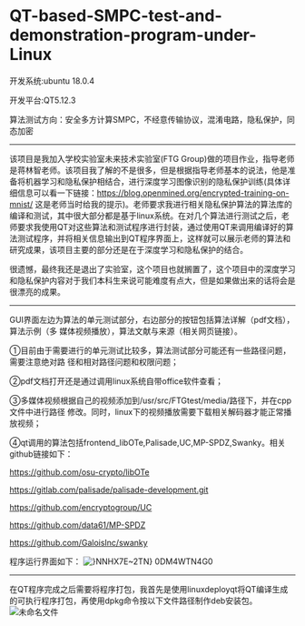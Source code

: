 # QT-based-SMPC-test-and-demonstration-program-under-Linux

开发系统:ubuntu 18.0.4

开发平台:QT5.12.3

算法测试方向：安全多方计算SMPC，不经意传输协议，混淆电路，隐私保护，同态加密

----------------------------------------
该项目是我加入学校实验室未来技术实验室(FTG Group)做的项目作业，指导老师是蒋林智老师。该项目我了解的不是很多，但是根据指导老师基本的说法，他是准备将机器学习和隐私保护相结合，进行深度学习图像识别的隐私保护训练(具体详细信息可以看一下链接：https://blog.openmined.org/encrypted-training-on-mnist/ 这是老师当时给我的提示)。老师要求我进行相关隐私保护算法的算法库的编译和测试，其中很大部分都是基于linux系统。在对几个算法进行测试之后，老师要求我使用QT对这些算法和测试程序进行封装，通过使用QT来调用编译好的算法测试程序，并将相关信息输出到QT程序界面上，这样就可以展示老师的算法和研究成果，该项目主要的部分还是在于深度学习和隐私保护的结合。

很遗憾，最终我还是退出了实验室，这个项目也就搁置了，这个项目中的深度学习和隐私保护内容对于我们本科生来说可能难度有点大，但是如果做出来的话将会是很漂亮的成果。

----------------------------------------

GUI界面左边为算法的单元测试部分，右边部分的按钮包括算法详解（pdf文档），算法示例（多
媒体视频播放），算法文献与来源（相关网页链接）。

①目前由于需要进行的单元测试比较多，算法测试部分可能还有一些路径问题，需要注意绝对路
径和相对路径问题和权限问题；

②pdf文档打开还是通过调用linux系统自带office软件查看；

③多媒体视频根据自己的视频添加到/usr/src/FTGtest/media/路径下，并在cpp文件中进行路径
修改。同时，linux下的视频播放需要下载相关解码器才能正常播放视频；

④qt调用的算法包括frontend_libOTe,Palisade,UC,MP-SPDZ,Swanky。相关github链接如下：

https://github.com/osu-crypto/libOTe

https://gitlab.com/palisade/palisade-development.git

https://github.com/encryptogroup/UC

https://github.com/data61/MP-SPDZ

https://github.com/GaloisInc/swanky

程序运行界面如下：
![}NNHX7E~2TN} 0DM4WTN4G0](https://user-images.githubusercontent.com/95836373/180630802-6bc9f895-5eb4-45d9-b44a-17996a83d7a9.png)

----------------------------------------

在QT程序完成之后需要将程序打包，我首先是使用linuxdeployqt将QT编译生成的可执行程序打包，再使用dpkg命令按以下文件路径制作deb安装包。
![未命名文件](https://user-images.githubusercontent.com/95836373/179399328-99ba8ae2-ec2c-4f45-9cd4-14d43e57a245.png)
